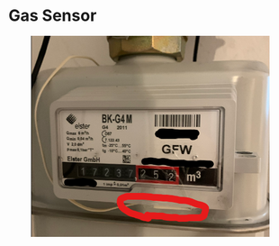 # Gas Sensor

<figure><img src="../../../.gitbook/assets/image (1) (2).png" alt=""><figcaption></figcaption></figure>
